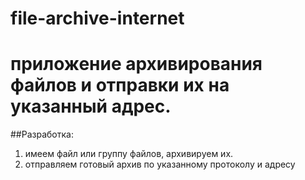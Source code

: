 # file-archive-internet
# приложение архивирования файлов и отправки их на указанный адрес.

##Разработка:
1. имеем файл или группу файлов, архивируем их.
2. отправляем готовый архив по указанному протоколу и адресу
